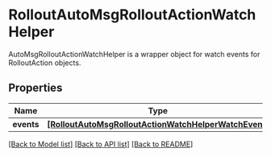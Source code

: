 # RolloutAutoMsgRolloutActionWatchHelper

AutoMsgRolloutActionWatchHelper is a wrapper object for watch events for RolloutAction objects.
## Properties
Name | Type | Description | Notes
------------ | ------------- | ------------- | -------------
**events** | [**[RolloutAutoMsgRolloutActionWatchHelperWatchEvent]**](RolloutAutoMsgRolloutActionWatchHelperWatchEvent.md) |  | [optional] 

[[Back to Model list]](../README.md#documentation-for-models) [[Back to API list]](../README.md#documentation-for-api-endpoints) [[Back to README]](../README.md)


